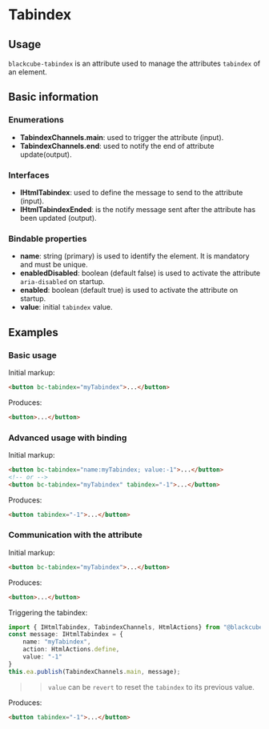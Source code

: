 # Tabindex

## Usage

`blackcube-tabindex` is an attribute used to manage the attributes `tabindex` of an element.

## Basic information

### Enumerations

- **TabindexChannels.main**: used to trigger the attribute (input).
- **TabindexChannels.end**: used to notify the end of attribute update(output).

### Interfaces

- **IHtmlTabindex**: used to define the message to send to the attribute (input).
- **IHtmlTabindexEnded**: is the notify message sent after the attribute has been updated  (output).

### Bindable properties

- **name**: string (primary) is used to identify the element. It is mandatory and must be unique.
- **enabledDisabled**: boolean (default false) is used to activate the attribute `aria-disabled` on startup.
- **enabled**: boolean (default true) is used to activate the attribute on startup.
- **value**: initial `tabindex` value.

## Examples

### Basic usage

Initial markup:

```html
<button bc-tabindex="myTabindex">...</button>
```

Produces:

```html
<button>...</button>
```

### Advanced usage with binding

Initial markup:

```html
<button bc-tabindex="name:myTabindex; value:-1">...</button>
<!-- or -->
<button bc-tabindex="myTabindex" tabindex="-1">...</button>
```

Produces:

```html
<button tabindex="-1">...</button>
```

### Communication with the attribute

Initial markup:

```html
<button bc-tabindex="myTabindex">...</button>
```

Produces:

```html
<button>...</button>
```

Triggering the tabindex:

```typescript
import { IHtmlTabindex, TabindexChannels, HtmlActions} from "@blackcube/aurelia2-aria";
const message: IHtmlTabindex = {
    name: "myTabindex",
    action: HtmlActions.define,
    value: "-1"
}
this.ea.publish(TabindexChannels.main, message);
```
>> `value` can be `revert` to reset the `tabindex` to its previous value.
> 
Produces:

```html
<button tabindex="-1">...</button>
```